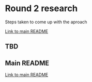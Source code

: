 # Round 2 research

Steps taken to come up with the aproach

[Link to main README](https://github.com/alex-d-bondarev/check-python-static-code-analysis#my-final-summary)

## TBD

## Main README

[Link to main README](https://github.com/alex-d-bondarev/check-python-static-code-analysis#my-final-summary)
